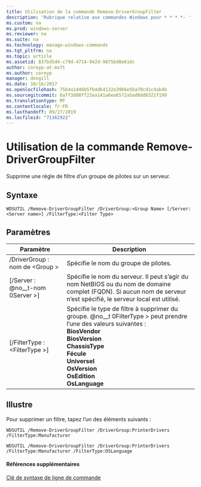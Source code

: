 ```yaml
---
title: Utilisation de la commande Remove-DriverGroupFilter
description: 'Rubrique relative aux commandes Windows pour * * * *- '
ms.custom: na
ms.prod: windows-server
ms.reviewer: na
ms.suite: na
ms.technology: manage-windows-commands
ms.tgt_pltfrm: na
ms.topic: article
ms.assetid: 837bd5d4-c79d-4714-942d-9875bd8e61dc
author: coreyp-at-msft
ms.author: coreyp
manager: dongill
ms.date: 10/16/2017
ms.openlocfilehash: 75b4a1446b5fb4db4132a39b6e5ba70cd1c4ab4b
ms.sourcegitcommit: 6aff3d88ff22ea141a6ea6572a5ad8dd6321f199
ms.translationtype: MT
ms.contentlocale: fr-FR
ms.lasthandoff: 09/27/2019
ms.locfileid: "71362922"
---
```

# <a name="using-the-remove-drivergroupfilter-command"></a>Utilisation de la commande Remove-DriverGroupFilter



Supprime une règle de filtre d’un groupe de pilotes sur un serveur.

## <a name="syntax"></a>Syntaxe

```
WDSUTIL /Remove-DriverGroupFilter /DriverGroup:<Group Name> [/Server:<Server name>] /FilterType:<Filter Type>
```

## <a name="parameters"></a>Paramètres

|Paramètre|Description|
|---------|-----------|
|/DriverGroup : nom de \<Group >|Spécifie le nom du groupe de pilotes.|
|[/Server : @no__t-nom 0Server >]|Spécifie le nom du serveur. Il peut s’agir du nom NetBIOS ou du nom de domaine complet (FQDN). Si aucun nom de serveur n’est spécifié, le serveur local est utilisé.|
|[/FilterType : \<FilterType >]|Spécifie le type de filtre à supprimer du groupe. @no__t 0FilterType > peut prendre l’une des valeurs suivantes :</br>**BiosVendor**</br>**BiosVersion**</br>**ChassisType**</br>**Fécule**</br>**Universel**</br>**OsVersion**</br>**OsEdition**</br>**OsLanguage**|

## <a name="BKMK_examples"></a>Illustre

Pour supprimer un filtre, tapez l’un des éléments suivants :
```
WDSUTIL /Remove-DriverGroupFilter /DriverGroup:PrinterDrivers /FilterType:Manufacturer
```
```
WDSUTIL /Remove-DriverGroupFilter /DriverGroup:PrinterDrivers /FilterType:Manufacturer /FilterType:OSLanguage
```

#### <a name="additional-references"></a>Références supplémentaires

[Clé de syntaxe de ligne de commande](command-line-syntax-key.md)